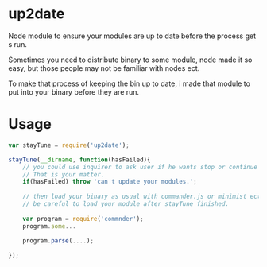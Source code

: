# up2date

Node module to ensure your modules are up to date before the process get s run.

Sometimes you need to distribute binary to some module, node made it so easy, 
but those people may not be familiar with nodes ect.

To make that process of keeping the bin up to date, i made that module to put into your binary before they are run.



# Usage

```js
var stayTune = require('up2date');

stayTune(__dirname, function(hasFailed){
    // you could use inquirer to ask user if he wants stop or continue from here with pbbly not up2date local install.
    // That is your matter.
    if(hasFailed) throw 'can t update your modules.';
    
    // then load your binary as usual with commander.js or minimist ect
    // be careful to load your module after stayTune finished.
    
    var program = require('commnder');
    program.some...
    
    program.parse(....);
    
});
```